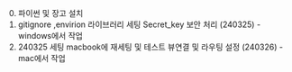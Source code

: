 0. 파이썬 및 장고 설치 
1. gitignore ,envirion 라이브러리 세팅 Secret_key 보안 처리 (240325) - windows에서 작업 <br>
2. 240325 세팅 macbook에 재세팅 및 테스트 뷰연결 및 라우팅 설정 (240326) - mac에서 작업 <br>
